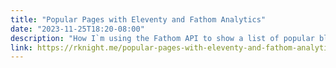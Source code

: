 ```yaml
---
title: "Popular Pages with Eleventy and Fathom Analytics"
date: "2023-11-25T18:20-08:00"
description: "How I`m using the Fathom API to show a list of popular blogs posts in my Eleventy site"
link: https://rknight.me/popular-pages-with-eleventy-and-fathom-analytics/
---
```

